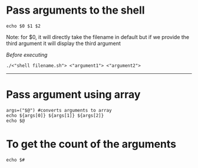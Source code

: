 # Pass arguments to the shell
```
echo $0 $1 $2 
```
Note: for $0, it will directly take the filename in default 
      but if we provide the third argument it will display the third argument

_Before executing_
```
./<"shell filename.sh"> <"argument1"> <"argument2">
```
------------
# Pass argument using array
```
args=("$@") #converts arguments to array
echo ${args[0]} ${args[1]} ${args[2]}
echo $@
```
# To get the count of the arguments
```
echo $#
```
